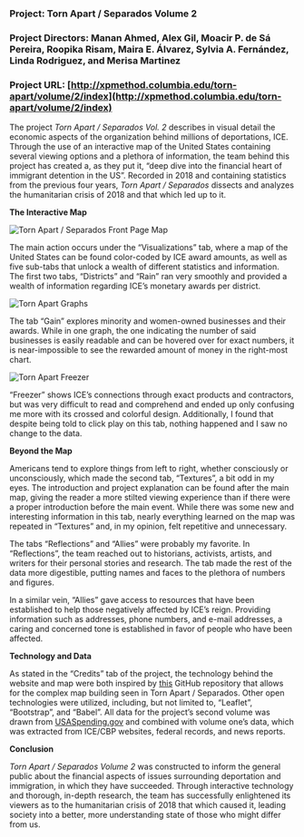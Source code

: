 ### Project: Torn Apart / Separados Volume 2

### Project Directors: Manan Ahmed, Alex Gil, Moacir P. de Sá Pereira, Roopika Risam, Maira E. Álvarez, Sylvia A. Fernández, Linda Rodriguez, and Merisa Martinez

### Project URL: [http://xpmethod.columbia.edu/torn-apart/volume/2/index](http://xpmethod.columbia.edu/torn-apart/volume/2/index)

The project _Torn Apart / Separados Vol. 2_ describes in visual detail the economic aspects of the organization behind millions of deportations, ICE. Through the use of an interactive map of the United States containing several viewing options and a plethora of information, the team behind this project has created a, as they put it, “deep dive into the financial heart of immigrant detention in the US”. Recorded in 2018 and containing statistics from the previous four years, _Torn Apart / Separados_ dissects and analyzes the humanitarian crisis of 2018 and that which led up to it. 

**The Interactive Map**

![Torn Apart / Separados Front Page Map](https://taylornordike.github.io/taylornordike/images/TornApartMainPage.png)

The main action occurs under the “Visualizations” tab, where a map of the United States can be found color-coded by ICE award amounts, as well as five sub-tabs that unlock a wealth of different statistics and information. The first two tabs, “Districts” and “Rain” ran very smoothly and provided a wealth of information regarding ICE’s monetary awards per district. 

![Torn Apart Graphs](https://taylornordike.github.io/taylornordike/images/TornApartGraphs.png)

The tab “Gain” explores minority and women-owned businesses and their awards. While in one graph, the one indicating the number of said businesses is easily readable and can be hovered over for exact numbers, it is near-impossible to see the rewarded amount of money in the right-most chart. 

![Torn Apart Freezer](https://taylornordike.github.io/taylornordike/images/TornApartFreezer.png)

“Freezer” shows ICE’s connections through exact products and contractors, but was very difficult to read and comprehend and ended up only confusing me more with its crossed and colorful design. Additionally, I found that despite being told to click play on this tab, nothing happened and I saw no change to the data. 

**Beyond the Map**

Americans tend to explore things from left to right, whether consciously or unconsciously, which made the second tab, “Textures”, a bit odd in my eyes. The introduction and project explanation can be found after the main map, giving the reader a more stilted viewing experience than if there were a proper introduction before the main event. While there was some new and interesting information in this tab, nearly everything learned on the map was repeated in “Textures” and, in my opinion, felt repetitive and unnecessary. 

The tabs “Reflections” and “Allies” were probably my favorite. In “Reflections”, the team reached out to historians, activists, artists, and writers for their personal stories and research. The tab made the rest of the data more digestible, putting names and faces to the plethora of numbers and figures. 

In a similar vein, “Allies” gave access to resources that have been established to help those negatively affected by ICE’s reign. Providing information such as addresses, phone numbers, and e-mail addresses, a caring and concerned tone is established in favor of people who have been affected. 

**Technology and Data**

As stated in the “Credits” tab of the project, the technology behind the website and map were both inspired by [this](http://github.com/muziejus/leaflet-quickstart) GitHub repository that allows for the complex map building seen in Torn Apart / Separados. Other open technologies were utilized, including, but not limited to, “Leaflet”, “Bootstrap”, and “Babel”. All data for the project’s second volume was drawn from [USASpending.gov](USASpending.gov) and combined with volume one’s data, which was extracted from ICE/CBP websites, federal records, and news reports. 

**Conclusion**

_Torn Apart / Separados Volume 2_ was constructed to inform the general public about the financial aspects of issues surrounding deportation and immigration, in which they have succeeded. Through interactive technology and thorough, in-depth research, the team has successfully enlightened its viewers as to the humanitarian crisis of 2018 that which caused it, leading society into a better, more understanding state of those who might differ from us. 
